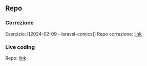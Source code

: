 ## Repo
### Correzione
Esercizio: [[2024-02-09 - laravel-comics]]
Repo correzione: [link](https://github.com/Guybrush3791/laravel-comics)

### Live coding
Repo: [link](https://github.com/Guybrush3791/laravel-model-controller)